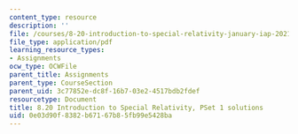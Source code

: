 ```yaml
---
content_type: resource
description: ''
file: /courses/8-20-introduction-to-special-relativity-january-iap-2021/0e03d90f8382b67167b85fb99e5428ba_MIT8_20iap21_pset1_soln.pdf
file_type: application/pdf
learning_resource_types:
- Assignments
ocw_type: OCWFile
parent_title: Assignments
parent_type: CourseSection
parent_uid: 3c77852e-dc8f-16b7-03e2-4517bdb2fdef
resourcetype: Document
title: 8.20 Introduction to Special Relativity, PSet 1 solutions
uid: 0e03d90f-8382-b671-67b8-5fb99e5428ba
---
```

